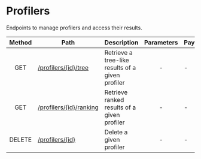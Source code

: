# Profilers

Endpoints to manage profilers and access their results.

| Method | Path                                         | Description                                      | Parameters | Payload |
| :----: | -------------------------------------------- | ------------------------------------------------ | :--------: | ------- |
|  GET   | [/profilers/{id}/tree](id/tree/get.md)       | Retrieve a tree-like results of a given profiler |     -      | -       |
|  GET   | [/profilers/{id}/ranking](id/ranking/get.md) | Retrieve ranked results of a given profiler      |     -      | -       |
| DELETE | [/profilers/{id}](id/delete.md)              | Delete a given profiler                          |     -      | -       |
